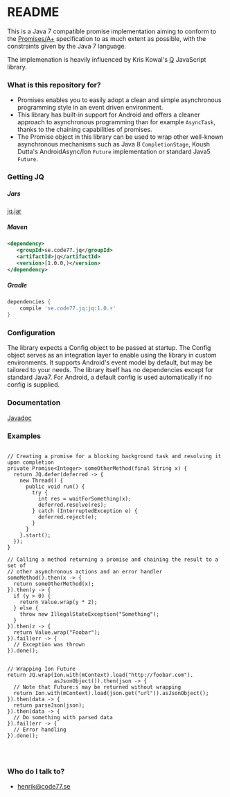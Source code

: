 # README #

This is a Java 7 compatible promise implementation aiming to conform to the [Promises/A+](https://promisesaplus.com/) specification to as much extent as possible, with the constraints given by the Java 7 language.

The implemenation is heavily influenced by Kris Kowal's [Q](https://github.com/kriskowal/q) JavaScript library.

### What is this repository for? ###

* Promises enables you to easily adopt a clean and simple asynchronous programming style in an event driven environment.
* This library has built-in support for Android and offers a cleaner approach to asynchronous programming than for example `AsyncTask`, thanks to the chaining capabilities of promises.
* The Promise object in this library can be used to wrap other well-known asynchronous mechanisms such as Java 8 `CompletionStage`, Koush Dutta's AndroidAsync/Ion `Future` implementation or standard Java5 `Future`.


### Getting JQ ###

##### Jars 

[jq.jar](http://TODO)

##### Maven
```xml
<dependency>
   <groupId>se.code77.jq</groupId>
   <artifactId>jq</artifactId>
   <version>[1.0.0,)</version>
</dependency>
```

##### Gradle
```groovy
dependencies {
    compile 'se.code77.jq:jq:1.0.+'
}
````

### Configuration

The library expects a Config object to be passed at startup. The Config object serves as an integration layer to enable using the library in custom environments. It supports Android's event model by default, but may be tailored to your needs. The library itself has no dependencies except for standard Java7. For Android, a default config is used automatically if no config is supplied.

### Documentation ###

[Javadoc](https://code77se.github.io/jq/)

### Examples ###

```

// Creating a promise for a blocking background task and resolving it upon completion
private Promise<Integer> someOtherMethod(final String x) {
  return JQ.defer(deferred -> {
    new Thread() {
      public void run() {
        try {
          int res = waitForSomething(x);
          deferred.resolve(res);
        } catch (InterruptedException e) {
          deferred.reject(e);
        }
      }
    }.start();
  });
}

// Calling a method returning a promise and chaining the result to a set of 
// other asynchronous actions and an error handler
someMethod().then(x -> {
  return someOtherMethod(x);
}).then(y -> {
  if (y > 0) {
    return Value.wrap(y * 2);
  } else {
    throw new IllegalStateException("Something");
  }
}).then(z -> {
  return Value.wrap("Foobar");
}).fail(err -> {
  // Exception was thrown  
}).done();


// Wrapping Ion Future
return JQ.wrap(Ion.with(mContext).load("http://foobar.com").
               asJsonObject()).then(json -> {
  // Note that Future:s may be returned without wrapping
  return Ion.with(mContext).load(json.get("url")).asJsonObject();	      
}).then(data -> {
  return parseJson(json);
}).then(data -> {
  // Do something with parsed data
}).fail(err -> {  
  // Error handling
}).done();




```


### Who do I talk to? ###

* henrik@code77.se

